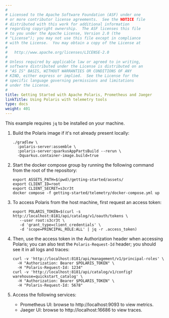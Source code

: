```yaml
---
#
# Licensed to the Apache Software Foundation (ASF) under one
# or more contributor license agreements.  See the NOTICE file
# distributed with this work for additional information
# regarding copyright ownership.  The ASF licenses this file
# to you under the Apache License, Version 2.0 (the
# "License"); you may not use this file except in compliance
# with the License.  You may obtain a copy of the License at
#
#   http://www.apache.org/licenses/LICENSE-2.0
#
# Unless required by applicable law or agreed to in writing,
# software distributed under the License is distributed on an
# "AS IS" BASIS, WITHOUT WARRANTIES OR CONDITIONS OF ANY
# KIND, either express or implied.  See the License for the
# specific language governing permissions and limitations
# under the License.
#
title: Getting Started with Apache Polaris, Prometheus and Jaeger
linkTitle: Using Polaris with telemetry tools
type: docs
weight: 401
---
```


This example requires `jq` to be installed on your machine.

1. Build the Polaris image if it's not already present locally:

    ```shell
    ./gradlew \
      :polaris-server:assemble \
      :polaris-server:quarkusAppPartsBuild --rerun \
      -Dquarkus.container-image.build=true
    ```

2. Start the docker compose group by running the following command from the root of the repository:

    ```shell
    export ASSETS_PATH=$(pwd)/getting-started/assets/
    export CLIENT_ID=root
    export CLIENT_SECRET=s3cr3t
    docker compose -f getting-started/telemetry/docker-compose.yml up
    ```

3. To access Polaris from the host machine, first request an access token:

    ```shell
    export POLARIS_TOKEN=$(curl -s http://localhost:8181/api/catalog/v1/oauth/tokens \
       --user root:s3cr3t \
       -d 'grant_type=client_credentials' \
       -d 'scope=PRINCIPAL_ROLE:ALL' | jq -r .access_token)
    ```

4. Then, use the access token in the Authorization header when accessing Polaris; you can also test
   the `Polaris-Request-Id` header; you should see it in all logs and traces:

    ```shell
    curl -v 'http://localhost:8181/api/management/v1/principal-roles' \
      -H "Authorization: Bearer $POLARIS_TOKEN" \
      -H "Polaris-Request-Id: 1234"
    curl -v 'http://localhost:8181/api/catalog/v1/config?warehouse=quickstart_catalog' \
      -H "Authorization: Bearer $POLARIS_TOKEN" \
      -H "Polaris-Request-Id: 5678"
    ```

5. Access the following services:

    - Prometheus UI: browse to http://localhost:9093 to view metrics.
    - Jaeger UI: browse to http://localhost:16686 to view traces.

